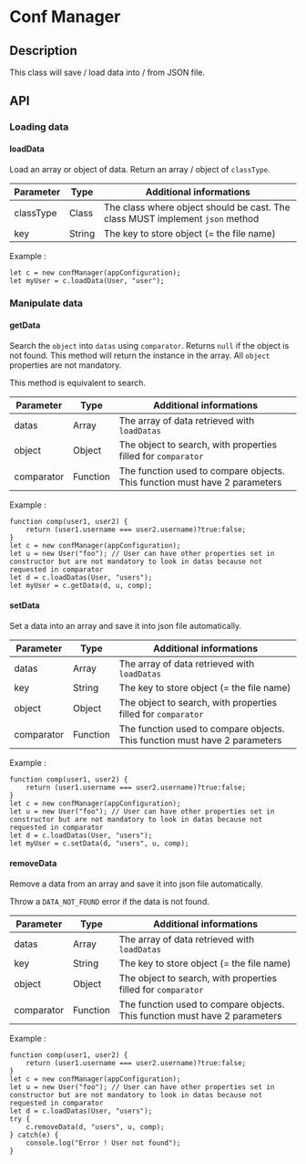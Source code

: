 # Conf Manager

## Description

This class will save / load data into / from JSON file.

## API

### Loading data

#### loadData

Load an array or object of data. Return an array / object of `classType`.

| Parameter | Type   | Additional informations                     |
|-----------|--------|---------------------------------------------|
| classType  | Class | The class where object should be cast. The class MUST implement `json` method |
| key  | String | The key to store object (= the file name) |

Example :

	let c = new confManager(appConfiguration);
	let myUser = c.loadData(User, "user");

### Manipulate data

#### getData

Search the `object` into `datas` using `comparator`. Returns `null` if the object is not found. This method will return the instance in the array. All `object` properties are not mandatory.

This method is equivalent to search.

| Parameter | Type   | Additional informations                     |
|-----------|--------|---------------------------------------------|
| datas  | Array | The array of data retrieved with `loadDatas` |
| object  | Object | The object to search, with properties filled for `comparator` |
| comparator  | Function | The function used to compare objects. This function must have 2 parameters |


Example :

	function comp(user1, user2) {
		return (user1.username === user2.username)?true:false;
	}
	let c = new confManager(appConfiguration);
	let u = new User("foo"); // User can have other properties set in constructor but are not mandatory to look in datas because not requested in comparator
	let d = c.loadDatas(User, "users");
	let myUser = c.getData(d, u, comp);

#### setData

Set a data into an array and save it into json file automatically.

| Parameter | Type   | Additional informations                     |
|-----------|--------|---------------------------------------------|
| datas  | Array | The array of data retrieved with `loadDatas` |
| key  | String | The key to store object (= the file name) |
| object  | Object | The object to search, with properties filled for `comparator` |
| comparator  | Function | The function used to compare objects. This function must have 2 parameters |


Example :

	function comp(user1, user2) {
		return (user1.username === user2.username)?true:false;
	}
	let c = new confManager(appConfiguration);
	let u = new User("foo"); // User can have other properties set in constructor but are not mandatory to look in datas because not requested in comparator
	let d = c.loadDatas(User, "users");
	let myUser = c.setData(d, "users", u, comp);

#### removeData

Remove a data from an array and save it into json file automatically.

Throw a `DATA_NOT_FOUND` error if the data is not found.

| Parameter | Type   | Additional informations                     |
|-----------|--------|---------------------------------------------|
| datas  | Array | The array of data retrieved with `loadDatas` |
| key  | String | The key to store object (= the file name) |
| object  | Object | The object to search, with properties filled for `comparator` |
| comparator  | Function | The function used to compare objects. This function must have 2 parameters |


Example :

	function comp(user1, user2) {
		return (user1.username === user2.username)?true:false;
	}
	let c = new confManager(appConfiguration);
	let u = new User("foo"); // User can have other properties set in constructor but are not mandatory to look in datas because not requested in comparator
	let d = c.loadDatas(User, "users");
	try {
		c.removeData(d, "users", u, comp);
	} catch(e) {
		console.log("Error ! User not found");
	}
